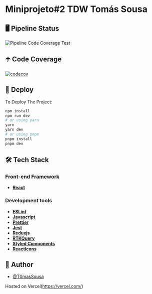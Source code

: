 # Miniprojeto#2 TDW Tomás Sousa

## 🖥️ Pipeline Status

![Pipeline Code Coverage Test](https://github.com/T0masSousa/tdw-mp2-Tomas-Sousa/actions/workflows/main.yml/badge.svg)

## ☂️ Code Coverage

[![codecov](https://codecov.io/gh/T0masSousa/tdw-mp2-Tomas-Sousa/branch/main/graph/badge.svg?token=9F7R2Pu9hL)](https://codecov.io/gh/T0masSousa/tdw-mp2-Tomas-Sousa)

## 🚀 Deploy

To Deploy The Project:

```bash
npm install
npm run dev
# or using yarn
yarn
yarn dev
# or using pnpm
pnpm install
pnpm dev
```

## 🛠️ Tech Stack

### Front-end Framework

- **[React](<https://nextjs.org/](https://react.dev/)>)**

### Development tools

- **[ESLint](https://eslint.org/)**
- **[Javascript](https://developer.mozilla.org/en-US/docs/Web/JavaScript)**
- **[Prettier](https://prettier.io/)**
- **[Jest](https://jestjs.io/)**
- **[Reduxjs](https://redux.js.org/)**
- **[RTKQuery](https://redux-toolkit.js.org/rtk-query/overview)**
- **[Styled Components](https://styled-components.com/)**
- **[ReactIcons](https://react-icons.github.io/react-icons/)**

## 👥 Author

- [@T0masSousa](https://github.com/T0masSousa)

Hosted on Vercel(https://vercel.com/)
